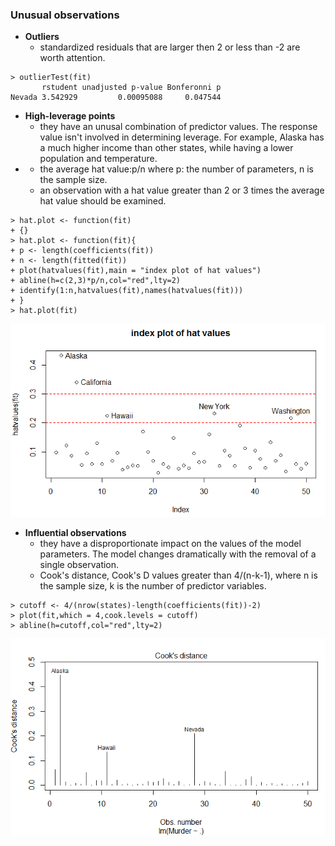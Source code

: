 ### Unusual observations

* **Outliers**
  * standardized residuals that are larger then 2 or less than -2 are worth attention.

```
> outlierTest(fit)
       rstudent unadjusted p-value Bonferonni p
Nevada 3.542929         0.00095088     0.047544
```

* **High-leverage points**
  * they have an unusal combination of predictor values. The response value isn't involved in determining leverage. For example, Alaska has a much higher income than other states, while having a lower population and temperature.
* * the average hat value:p/n where p: the number of parameters, n is the sample size.
  * an observation with a hat value greater than 2 or 3 times the average hat value should be examined.

```
> hat.plot <- function(fit)
+ {}
> hat.plot <- function(fit){
+ p <- length(coefficients(fit))
+ n <- length(fitted(fit))
+ plot(hatvalues(fit),main = "index plot of hat values")
+ abline(h=c(2,3)*p/n,col="red",lty=2)
+ identify(1:n,hatvalues(fit),names(hatvalues(fit)))
+ }
> hat.plot(fit)
```

![](/ch7-regression/highleverage.PNG)

* **Influential observations**
  * they have a disproportionate impact on the values of the model parameters. The model changes dramatically with the removal of a single observation.
  * Cook's distance, Cook's D values greater than 4/\(n-k-1\), where n is the sample size, k is the number of predictor variables.

```
> cutoff <- 4/(nrow(states)-length(coefficients(fit))-2)
> plot(fit,which = 4,cook.levels = cutoff)
> abline(h=cutoff,col="red",lty=2)
```

![](/ch7-regression/cookd.PNG)

